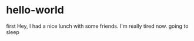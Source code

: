 # hello-world
first
Hey, I had a nice lunch with some friends. I'm really tired now.
going to sleep
